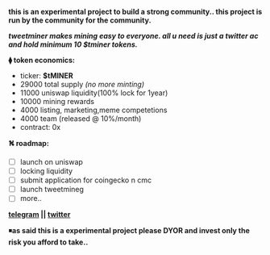 

**this is an experimental project to build a strong community..
this project is run by the community for the community.**


***tweetminer makes mining easy to everyone.
all u need is just a twitter ac and hold minimum 10 $tminer tokens.***



**⧫ token economics:**
* ticker: **$tMINER**
* 29000  total supply *(no more minting)*
* 11000  uniswap liquidity(100% lock for 1year)
* 10000  mining rewards
* 4000 listing, marketing,meme competetions
* 4000  team (released @ 10%/month)
* contract: 0x


**⛕ roadmap:**
- [ ] launch on uniswap
- [ ] locking liquidity
- [ ] submit application for coingecko n cmc
- [ ] launch tweetmineg
- [ ] more..

**[telegram](https://t.me/t_miner/) || 
[twitter](https://twitter.com/tminertoken/)**


◾**as said this is a experimental project please DYOR
and invest only the risk you afford to take..**














